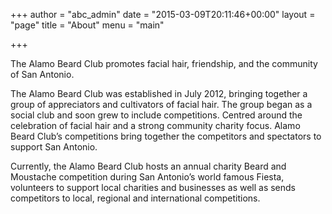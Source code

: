+++
author = "abc_admin"
date = "2015-03-09T20:11:46+00:00"
layout = "page"
title = "About"
menu = "main"

+++

The Alamo Beard Club promotes facial hair, friendship, and the community of San Antonio.

The Alamo Beard Club was established in July 2012, bringing together a group of appreciators and cultivators of facial hair. The group began as a social club and soon grew to include competitions. Centred around the celebration of facial hair and a strong community charity focus. Alamo Beard Club’s competitions bring together the competitors and spectators to support San Antonio.

Currently, the Alamo Beard Club hosts an annual charity Beard and Moustache competition during San Antonio’s world famous Fiesta, volunteers to support local charities and businesses as well as sends competitors to local, regional and international competitions.
